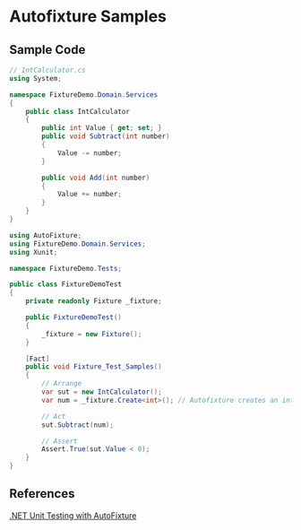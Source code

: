 # Autofixture Samples

## Sample Code

```csharp
// IntCalculator.cs 
using System;

namespace FixtureDemo.Domain.Services
{
    public class IntCalculator
    {
        public int Value { get; set; }
        public void Subtract(int number)
        {
            Value -= number;
        }

        public void Add(int number)
        {
            Value += number;
        }
    }
}
```

```csharp
using AutoFixture;
using FixtureDemo.Domain.Services;
using Xunit;

namespace FixtureDemo.Tests;

public class FixtureDemoTest
{
    private readonly Fixture _fixture;

    public FixtureDemoTest()
    {
        _fixture = new Fixture();
    }

    [Fact]
    public void Fixture_Test_Samples()
    {
        // Arrange
        var sut = new IntCalculator();
        var num = _fixture.Create<int>(); // Autofixture creates an int value

        // Act
        sut.Subtract(num);

        // Assert
        Assert.True(sut.Value < 0);
    }
}
```

## References

[.NET Unit Testing with AutoFixture](https://www.pluralsight.com/courses/unit-testing-autofixture-dot-net)
